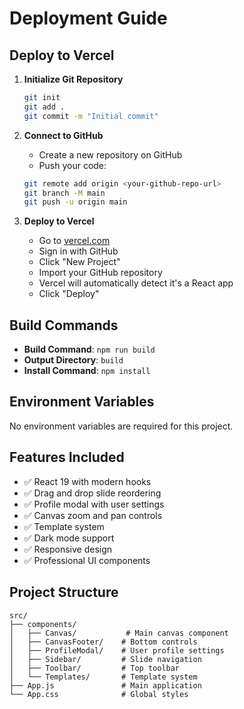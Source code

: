 # Deployment Guide

## Deploy to Vercel

1. **Initialize Git Repository**
   ```bash
   git init
   git add .
   git commit -m "Initial commit"
   ```

2. **Connect to GitHub**
   - Create a new repository on GitHub
   - Push your code:
   ```bash
   git remote add origin <your-github-repo-url>
   git branch -M main
   git push -u origin main
   ```

3. **Deploy to Vercel**
   - Go to [vercel.com](https://vercel.com)
   - Sign in with GitHub
   - Click "New Project"
   - Import your GitHub repository
   - Vercel will automatically detect it's a React app
   - Click "Deploy"

## Build Commands

- **Build Command**: `npm run build`
- **Output Directory**: `build`
- **Install Command**: `npm install`

## Environment Variables

No environment variables are required for this project.

## Features Included

- ✅ React 19 with modern hooks
- ✅ Drag and drop slide reordering
- ✅ Profile modal with user settings
- ✅ Canvas zoom and pan controls
- ✅ Template system
- ✅ Dark mode support
- ✅ Responsive design
- ✅ Professional UI components

## Project Structure

```
src/
├── components/
│   ├── Canvas/           # Main canvas component
│   ├── CanvasFooter/    # Bottom controls
│   ├── ProfileModal/    # User profile settings
│   ├── Sidebar/         # Slide navigation
│   ├── Toolbar/         # Top toolbar
│   └── Templates/       # Template system
├── App.js               # Main application
└── App.css              # Global styles
```
